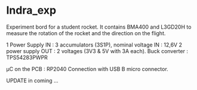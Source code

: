 # Indra_exp
Experiment bord for a student rocket. It contains BMA400 and L3GD20H to measure the rotation of the rocket and the direction on the flight.

1 Power Supply IN : 3 accumulators (3S1P), nominal voltage IN : 12,6V
2 power supply OUT : 2 voltages (3V3 & 5V with 3A each).
Buck converter : TPS54283PWPR

µC on the PCB : RP2040
Connection with USB B micro connector. 

UPDATE in coming ...

